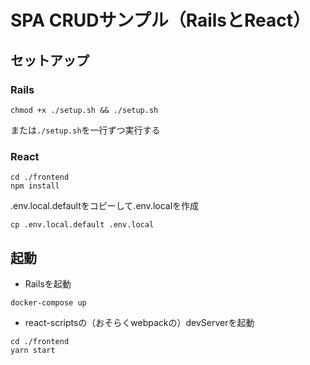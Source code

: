 # SPA CRUDサンプル（RailsとReact）

## セットアップ

### Rails

```
chmod +x ./setup.sh && ./setup.sh
```

または`./setup.sh`を一行ずつ実行する

### React

```
cd ./frontend
npm install
```

.env.local.defaultをコピーして.env.localを作成

```
cp .env.local.default .env.local
```

## 起動

- Railsを起動

```
docker-compose up
```

- react-scriptsの（おそらくwebpackの）devServerを起動

```
cd ./frontend
yarn start
```
